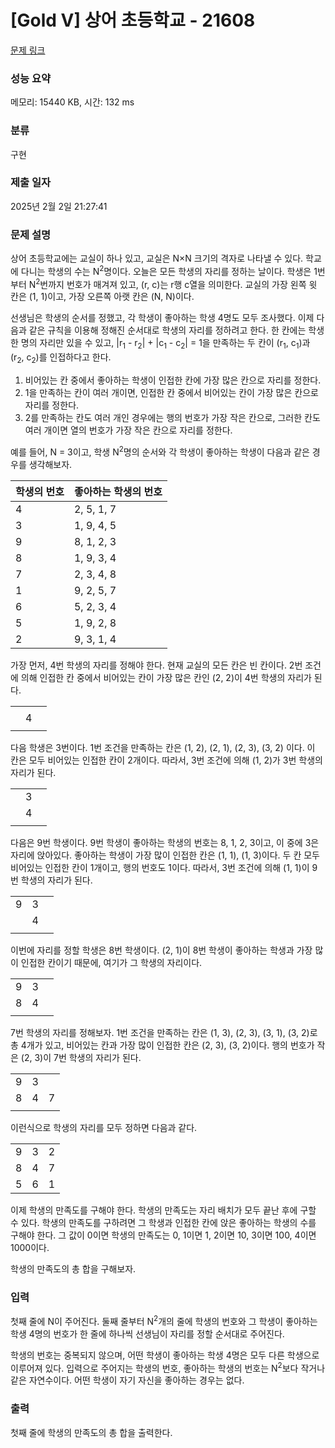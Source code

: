 # [Gold V] 상어 초등학교 - 21608 

[문제 링크](https://www.acmicpc.net/problem/21608) 

### 성능 요약

메모리: 15440 KB, 시간: 132 ms

### 분류

구현

### 제출 일자

2025년 2월 2일 21:27:41

### 문제 설명

<p>상어 초등학교에는 교실이 하나 있고, 교실은 N×N 크기의 격자로 나타낼 수 있다. 학교에 다니는 학생의 수는 N<sup>2</sup>명이다. 오늘은 모든 학생의 자리를 정하는 날이다. 학생은 1번부터 N<sup>2</sup>번까지 번호가 매겨져 있고, (r, c)는 r행 c열을 의미한다. 교실의 가장 왼쪽 윗 칸은 (1, 1)이고, 가장 오른쪽 아랫 칸은 (N, N)이다.</p>

<p>선생님은 학생의 순서를 정했고, 각 학생이 좋아하는 학생 4명도 모두 조사했다. 이제 다음과 같은 규칙을 이용해 정해진 순서대로 학생의 자리를 정하려고 한다. 한 칸에는 학생 한 명의 자리만 있을 수 있고, |r<sub>1</sub> - r<sub>2</sub>| + |c<sub>1</sub> - c<sub>2</sub>| = 1을 만족하는 두 칸이 (r<sub>1</sub>, c<sub>1</sub>)과 (r<sub>2</sub>, c<sub>2</sub>)를 인접하다고 한다.</p>

<ol>
	<li>비어있는 칸 중에서 좋아하는 학생이 인접한 칸에 가장 많은 칸으로 자리를 정한다.</li>
	<li>1을 만족하는 칸이 여러 개이면, 인접한 칸 중에서 비어있는 칸이 가장 많은 칸으로 자리를 정한다.</li>
	<li>2를 만족하는 칸도 여러 개인 경우에는 행의 번호가 가장 작은 칸으로, 그러한 칸도 여러 개이면 열의 번호가 가장 작은 칸으로 자리를 정한다.</li>
</ol>

<p>예를 들어, N = 3이고, 학생 N<sup>2</sup>명의 순서와 각 학생이 좋아하는 학생이 다음과 같은 경우를 생각해보자.</p>

<table class="table table-bordered table-center-30">
	<thead>
		<tr>
			<th>학생의 번호</th>
			<th>좋아하는 학생의 번호</th>
		</tr>
	</thead>
	<tbody>
		<tr>
			<td>4</td>
			<td>2, 5, 1, 7</td>
		</tr>
		<tr>
			<td>3</td>
			<td>1, 9, 4, 5</td>
		</tr>
		<tr>
			<td>9</td>
			<td>8, 1, 2, 3</td>
		</tr>
		<tr>
			<td>8</td>
			<td>1, 9, 3, 4</td>
		</tr>
		<tr>
			<td>7</td>
			<td>2, 3, 4, 8</td>
		</tr>
		<tr>
			<td>1</td>
			<td>9, 2, 5, 7</td>
		</tr>
		<tr>
			<td>6</td>
			<td>5, 2, 3, 4</td>
		</tr>
		<tr>
			<td>5</td>
			<td>1, 9, 2, 8</td>
		</tr>
		<tr>
			<td>2</td>
			<td>9, 3, 1, 4</td>
		</tr>
	</tbody>
</table>

<p>가장 먼저, 4번 학생의 자리를 정해야 한다. 현재 교실의 모든 칸은 빈 칸이다. 2번 조건에 의해 인접한 칸 중에서 비어있는 칸이 가장 많은 칸인 (2, 2)이 4번 학생의 자리가 된다.</p>

<table class="table table-bordered table-21608">
	<tbody>
		<tr>
			<td> </td>
			<td> </td>
			<td> </td>
		</tr>
		<tr>
			<td> </td>
			<td>4</td>
			<td> </td>
		</tr>
		<tr>
			<td> </td>
			<td> </td>
			<td> </td>
		</tr>
	</tbody>
</table>

<p>다음 학생은 3번이다. 1번 조건을 만족하는 칸은 (1, 2), (2, 1), (2, 3), (3, 2) 이다. 이 칸은 모두 비어있는 인접한 칸이 2개이다. 따라서, 3번 조건에 의해 (1, 2)가 3번 학생의 자리가 된다.</p>

<table class="table table-bordered table-21608">
	<tbody>
		<tr>
			<td> </td>
			<td>3</td>
			<td> </td>
		</tr>
		<tr>
			<td> </td>
			<td>4</td>
			<td> </td>
		</tr>
		<tr>
			<td> </td>
			<td> </td>
			<td> </td>
		</tr>
	</tbody>
</table>

<p>다음은 9번 학생이다. 9번 학생이 좋아하는 학생의 번호는 8, 1, 2, 3이고, 이 중에 3은 자리에 앉아있다. 좋아하는 학생이 가장 많이 인접한 칸은 (1, 1), (1, 3)이다. 두 칸 모두 비어있는 인접한 칸이 1개이고, 행의 번호도 1이다. 따라서, 3번 조건에 의해 (1, 1)이 9번 학생의 자리가 된다.</p>

<table class="table table-bordered table-21608">
	<tbody>
		<tr>
			<td>9</td>
			<td>3</td>
			<td> </td>
		</tr>
		<tr>
			<td> </td>
			<td>4</td>
			<td> </td>
		</tr>
		<tr>
			<td> </td>
			<td> </td>
			<td> </td>
		</tr>
	</tbody>
</table>

<p>이번에 자리를 정할 학생은 8번 학생이다. (2, 1)이 8번 학생이 좋아하는 학생과 가장 많이 인접한 칸이기 때문에, 여기가 그 학생의 자리이다.</p>

<table class="table table-bordered table-21608">
	<tbody>
		<tr>
			<td>9</td>
			<td>3</td>
			<td> </td>
		</tr>
		<tr>
			<td>8</td>
			<td>4</td>
			<td> </td>
		</tr>
		<tr>
			<td> </td>
			<td> </td>
			<td> </td>
		</tr>
	</tbody>
</table>

<p>7번 학생의 자리를 정해보자. 1번 조건을 만족하는 칸은 (1, 3), (2, 3), (3, 1), (3, 2)로 총 4개가 있고, 비어있는 칸과 가장 많이 인접한 칸은 (2, 3), (3, 2)이다. 행의 번호가 작은 (2, 3)이 7번 학생의 자리가 된다.</p>

<table class="table table-bordered table-21608">
	<tbody>
		<tr>
			<td>9</td>
			<td>3</td>
			<td> </td>
		</tr>
		<tr>
			<td>8</td>
			<td>4</td>
			<td>7</td>
		</tr>
		<tr>
			<td> </td>
			<td> </td>
			<td> </td>
		</tr>
	</tbody>
</table>

<p>이런식으로 학생의 자리를 모두 정하면 다음과 같다.</p>

<table class="table table-bordered table-21608">
	<tbody>
		<tr>
			<td>9</td>
			<td>3</td>
			<td>2</td>
		</tr>
		<tr>
			<td>8</td>
			<td>4</td>
			<td>7</td>
		</tr>
		<tr>
			<td>5</td>
			<td>6</td>
			<td>1</td>
		</tr>
	</tbody>
</table>

<p>이제 학생의 만족도를 구해야 한다. 학생의 만족도는 자리 배치가 모두 끝난 후에 구할 수 있다. 학생의 만족도를 구하려면 그 학생과 인접한 칸에 앉은 좋아하는 학생의 수를 구해야 한다. 그 값이 0이면 학생의 만족도는 0, 1이면 1, 2이면 10, 3이면 100, 4이면 1000이다.</p>

<p>학생의 만족도의 총 합을 구해보자.</p>

### 입력 

 <p>첫째 줄에 N이 주어진다. 둘째 줄부터 N<sup>2</sup>개의 줄에 학생의 번호와 그 학생이 좋아하는 학생 4명의 번호가 한 줄에 하나씩 선생님이 자리를 정할 순서대로 주어진다.</p>

<p>학생의 번호는 중복되지 않으며, 어떤 학생이 좋아하는 학생 4명은 모두 다른 학생으로 이루어져 있다. 입력으로 주어지는 학생의 번호, 좋아하는 학생의 번호는 N<sup>2</sup>보다 작거나 같은 자연수이다. 어떤 학생이 자기 자신을 좋아하는 경우는 없다.</p>

### 출력 

 <p>첫째 줄에 학생의 만족도의 총 합을 출력한다.</p>

